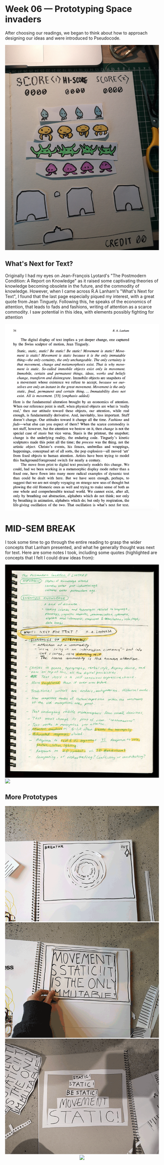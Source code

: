 # Week 06 — Prototyping Space invaders

After choosing our readings, we began to think about how to approach designing our ideas and were introduced to Pseudocode.

<img src="IMG_20200827_115308.jpg">

## What's Next for Text?

Originally I had my eyes on Jean-François Lyotard's "The Postmodern Condition: A Report on Knowledge" as it raised some captivating theories of knowledge becoming obsolete in the future, and the commodity of knowledge. However, when I came across R.A Lanham's "What's Next for Text", I found that the last page especially piqued my interest, with a great quote from Jean Tinguely. Following this, he speaks of the economics of attention, that leads to fads and fashions, writing of attention as a scarce commodity. I saw potential in this idea, with elements possibly fighting for attention

<img src="Reading.png">

# MID-SEM BREAK

I took some time to go through the entire reading to grasp the wider concepts that Lanham presented, and what he generally thought was next for text. Here are some notes I took, including some quotes (highlighted are concepts that I felt I could draw ideas from):

<img src="ReadingNotes.jpg">
<img src="ReadingNotes2.jpg">

## More Prototypes
<p align ="center">
<img src="PROTOTYPE1.gif">
<img src="PROTOTYPE2.gif">
<img src="PROTOTYPE3.gif">
<img src="PROTOTYPE4.gif">
</p>
